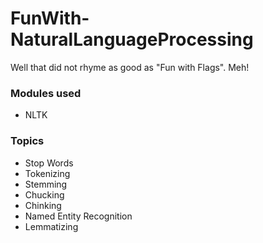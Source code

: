 # FunWith-NaturalLanguageProcessing
Well that did not rhyme as good as "Fun with Flags". Meh!


### Modules used 
* NLTK


### Topics 
* Stop Words
* Tokenizing
* Stemming
* Chucking 
* Chinking 
* Named Entity Recognition
* Lemmatizing


